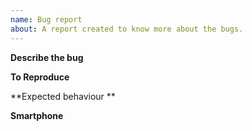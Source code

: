 ```yaml
---
name: Bug report
about: A report created to know more about the bugs.
---
```


**Describe the bug**

**To Reproduce**

**Expected behaviour **

**Smartphone**

